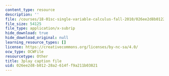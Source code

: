 ```yaml
---
content_type: resource
description: ''
file: /courses/18-01sc-single-variable-calculus-fall-2010/026ee2d8b01228a2614ff9a211b03821_PNTnmH6jsRI.srt
file_size: 54125
file_type: application/x-subrip
hide_download: true
hide_download_original: null
learning_resource_types: []
license: https://creativecommons.org/licenses/by-nc-sa/4.0/
ocw_type: OCWFile
resourcetype: Other
title: 3play caption file
uid: 026ee2d8-b012-28a2-614f-f9a211b03821
---
```

